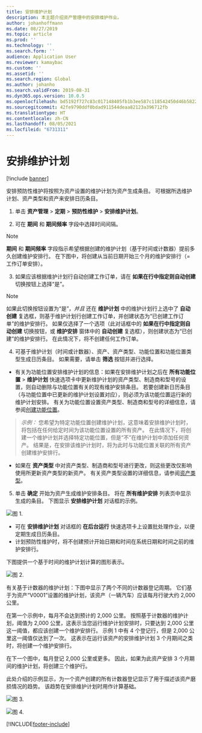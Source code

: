 ```yaml
---
title: 安排维护计划
description: 本主题介绍资产管理中的安排维护作业。
author: johanhoffmann
ms.date: 08/27/2019
ms.topic: article
ms.prod: ''
ms.technology: ''
ms.search.form: ''
audience: Application User
ms.reviewer: kamaybac
ms.custom: ''
ms.assetid: ''
ms.search.region: Global
ms.author: johanho
ms.search.validFrom: 2019-08-31
ms.dyn365.ops.version: 10.0.5
ms.openlocfilehash: bd5192f727c83c017148405fb1b3ee587c118542450d46b5822d86cd1676d8fd
ms.sourcegitcommit: 42fe9790ddf0bdad911544deaa82123a396712fb
ms.translationtype: HT
ms.contentlocale: zh-CN
ms.lasthandoff: 08/05/2021
ms.locfileid: "6731311"
---
```

# <a name="schedule-maintenance-plans"></a>安排维护计划

[!include [banner](../../includes/banner.md)]

 

安排预防性维护将按照为资产设置的维护计划为资产生成条目。 可根据所选维护计划、资产类型和资产来安排日历条目。

1. 单击 **资产管理** > **定期** > **预防性维护** > **安排维护计划**。

2. 可在 **期间** 和 **期间频率** 字段中选择时间间隔。

>[!NOTE]
>**期间** 和 **期间频率** 字段指示希望根据创建的维护计划（基于时间或计数器）提前多久创建维护安排行。 在下图中，将创建从当前日期开始三个月的维护安排行（= 工作订单安排）。

3. 如果应该根据维护计划行自动创建工作订单，请在 **如果在行中指定则自动创建** 切换按钮上选择“是”。

>[!NOTE]
>如果此切换按钮设置为“是”，*并且* 还在 **维护计划** 中的维护计划行上选中了 **自动创建** 复选框，则基于维护计划行创建工作订单，并创建状态为“已创建工作订单”的维护安排行。 如果仅选择了一个选项（此对话框中的 **如果在行中指定则自动创建** 切换按钮，或 **维护安排** 窗体中的 **自动创建** 复选框），则创建状态为“已创建”的维护安排行。 在此情况下，将不创建任何工作订单。

4. 可基于维护计划（时间或计数器）、资产、资产类型、功能位置和功能位置类型生成日历条目。 如果需要，请单击 **筛选** 按钮并进行选择。

- 有关为功能位置安排维护计划的信息：如果在安排维护计划之后在 **所有功能位置** > **维护计划** 快速选项卡中更新维护计划的资产类型、制造商和型号的设置，则自动删除与功能位置有关的现有维护安排条目。 若要创建新日历条目（与功能位置中已更新的维护计划设置对应），则必须为该功能位置运行新的维护计划安排。 有关为功能位置设置资产类型、制造商和型号的详细信息，请参阅[创建功能位置](../functional-locations/create-functional-locations.md)。

>*示例：* 您希望为特定功能位置创建维护计划，这意味着安排维护计划时，将包括在任何给定时间为该功能位置设置的所有资产。 在此情况下，将创建一个维护计划并选择特定功能位置，但是“不”在维护计划中添加任何资产。 结果是，在安排该维护计划时，将为此时与功能位置关联的所有资产创建维护安排行。

- 如果在 **资产类型** 中对资产类型、制造商和型号进行更改，则这些更改仅影响使用所更新资产类型的新资产。 有关资产类型设置的详细信息，请参阅[资产类型](../setup-for-objects/object-types.md)。  

5. 单击 **确定** 开始为资产生成维护安排条目。 将在 **所有维护安排** 列表页中显示生成的条目。 下图显示 **安排维护计划** 对话框的示例。

![图 1.](media/09-preventive-maintenance.png)

- 可在 **安排维护计划** 对话框的 **在后台运行** 快速选项卡上设置批处理作业，以便定期生成日历条目。  
- 计划预防性维护时，将不创建预计开始日期和时间在系统日期和时间之前的维护安排行。  

下图提供一个基于时间的维护计划计算的图形表示。  

![图 2.](media/10-preventive-maintenance.jpg)

有关基于计数器的维护计划：下图中显示了两个不同的计数器登记周期。 它们基于为资产“V0001”设置的维护计划，该资产（一辆汽车）应该每月行驶大约 2,000 公里。

在第一个示例中，每月不会达到预计的 2,000 公里。 按照基于计数器的维护计划，阈值为 2,000 公里，这表示当您运行维护计划安排时，只要达到 2,000 公里这一阈值，都应该创建一个维护安排行。 示例 1 中有 4 个登记行，但是 2,000 公里这一阈值仅达到了一次。 这表示在运行该资产的安排维护计划 3 个月期间之类时，将创建一个维护安排行。

在下一个图中，每月登记 2,000 公里或更多。 因此，如果为此资产安排 3 个月期间的维护计划，将创建三个维护行。 

此处介绍的示例显示，为一个资产创建的所有计数器登记显示了用于描述该资产磨损情况的趋势。 该趋势在安排维护计划时用作计算基础。

![图 3.](media/11-preventive-maintenance.png)

![图 4.](media/12-preventive-maintenance.png)



[!INCLUDE[footer-include](../../../includes/footer-banner.md)]